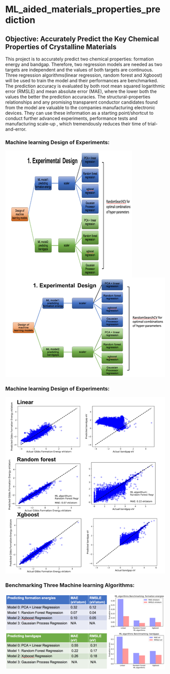 # ML_aided_materials_properties_prediction

## Objective: Accurately Predict the Key Chemical Properties of Crystalline Materials
 
This project is to accurately predict two chemical properties: formation energy and bandgap. Therefore, two regression models are needed as two targets are independent and the values of both targets are continuous. Three regression algorithms(linear regression, random forest and Xgboost) will be used to train the model and their performances are benchmarked. The prediction accuracy is evaluated by both root mean squared logarithmic error (RMSLE) and mean absolute error (MAE), where the lower both the values the better the prediction accuracies. The structural-properties relationships and any promising transparent conductor candidates found from the model are valuable to the companies manufacturing electronic devices. They can use these information as a starting point/shortcut to conduct further advanced experiments, performance tests and manufacturing scale-up , which tremendously reduces their time of trial-and-error.

### Machine learning Design of Experiments:

<a href="url"><img src="./figures/ML_DOE_summary.png" align="left" height="400" width="400" ></a>

![alt text](./figures/ML_DOE_summary.png)

### Machine learning Design of Experiments:

![alt text](./figures/ML_predicted_summary.png)

### Benchmarking Three Machine learning Algorithms:

![alt text](./figures/ML_benchmark_summary.png)
